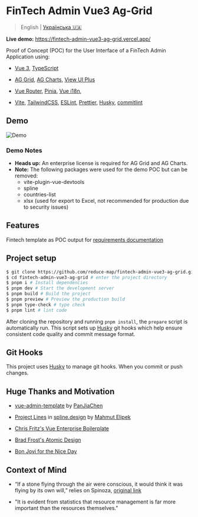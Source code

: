 # FinTech Admin Vue3 Ag-Grid

> English | [Українська 🇺🇦](./README-ua.md)

**Live demo:** https://fintech-admin-vue3-ag-grid.vercel.app/

Proof of Concept (POC) for the User Interface of a FinTech Admin Application using:

- [Vue 3](https://v3.vuejs.org/), [TypeScript](https://www.typescriptlang.org/)

- [AG Grid](https://www.ag-grid.com/), [AG Charts](https://charts.ag-grid.com/), [View UI Plus](https://iviewui.com/view-ui-plus/component/view/tree)

- [Vue Router](https://router.vuejs.org/), [Pinia](https://pinia.esm.dev/), [Vue i18n](https://vue-i18n.intlify.dev/),

- [Vite](https://vitejs.dev/), [TailwindCSS](https://tailwindcss.com/), [ESLint](https://eslint.org/), [Prettier](https://prettier.io/), [Husky](https://typicode.github.io/husky/#/), [commitlint](https://commitlint.js.org/)

## Demo

![Demo](https://github.com/reduce-map/fintech-admin-vue3-ag-grid/blob/main/docs/demo-%231-all-pages.gif)

### Demo Notes

- **Heads up:** An enterprise license is required for AG Grid and AG Charts.
- **Note:** The following packages were used for the demo POC but can be removed:
  - vite-plugin-vue-devtools
  - spline
  - countries-list
  - xlsx (used for export to Excel, not recommended for production due to security issues)

## Features

Fintech template as POC output for [requirements documentation](./docs/srs.md)

## Project setup

```bash
$ git clone https://github.com/reduce-map/fintech-admin-vue3-ag-grid.git # clone the project
$ cd fintech-admin-vue3-ag-grid # enter the project directory
$ pnpm i # Install dependencies
$ pnpm dev # Start the development server
$ pnpm build # Build the project
$ pnpm preview # Preview the production build
$ pnpm type-check # type check
$ pnpm lint # lint code
```

After cloning the repository and running `pnpm install`, the `prepare` script is automatically run. This script sets up [Husky](https://typicode.github.io/husky/#/) git hooks which help ensure consistent code quality and commit message format.

## Git Hooks

This project uses [Husky](https://typicode.github.io/husky/#/) to manage git hooks. When you commit or push changes.

## Huge Thanks and Motivation

- [vue-admin-template](https://github.com/PanJiaChen/vue-admin-template/) by [PanJiaChen](https://github.com/PanJiaChen)

- [Project Lines](https://app.spline.design/community/file/b45dff34-af2a-4bf8-bee4-6b8682ac7788) in [spline.design](https://spline.design/) by [Mahmut Elipek](https://app.spline.design/@mahmutelipek)

- [Chris Fritz's Vue Enterprise Boilerplate](https://github.com/bencodezen/vue-enterprise-boilerplate)

- [Brad Frost's Atomic Design](https://atomicdesign.bradfrost.com/)

- [Bon Jovi for the Nice Day](https://www.youtube.com/watch?v=uCg2BoKiuOM)

## Context of Mind

- “If a stone flying through the air were conscious, it would think it was flying by its own will,” relies on Spinoza, [original link](https://www.faculty.umb.edu/gary_zabel/Courses/Spinoza/Texts/Spinoza/let6258.htm)

- "It is evident from statistics that resource management is far more important than the resources themselves."
